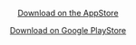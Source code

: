 
<div align="center">
  <p>
    <a href="https://apps.apple.com/de/app/notenapp-schulplaner-digital/id822943895" target="_blank">
    Download on the AppStore 
  </a>
  </p>
  <p>
    
  <a href="https://play.google.com/store/apps/details?id=com.notenapp" target="_blank" style="top: 28px">
		Download on Google PlayStore								
  </a>
  </p>
</div>
